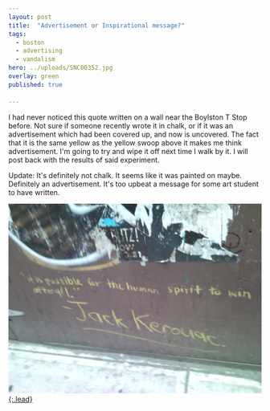 ```yaml
---
layout: post
title:  "Advertisement or Inspirational message?"
tags:
  - boston
  - advertising
  - vandalism
hero: ../uploads/SNC00352.jpg
overlay: green
published: true

---
```


I had never noticed this quote written on a wall near the Boylston T Stop before. Not sure if someone recently wrote it in chalk, or if it was an advertisement which had been covered up, and now is uncovered. The fact that it is the same yellow as the yellow swoop above it makes me think advertisement. I'm going to try and wipe it off next time I walk by it. I will post back with the results of said experiment. 

Update: It's definitely not chalk. It seems like it was painted on maybe. Definitely an advertisement. It's too upbeat a message for some art student to have written.

[![great ad placement](../uploads/SNC00352.jpg){:.lead}](../uploads/SNC00352.jpg)